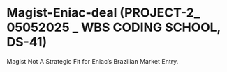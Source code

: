 # Magist-Eniac-deal (PROJECT-2_ 05052025 _ WBS CODING SCHOOL, DS-41)
Magist Not A Strategic Fit for Eniac’s Brazilian Market Entry.


